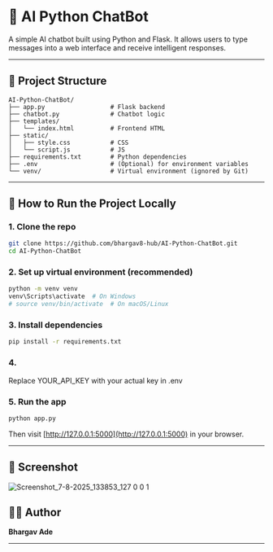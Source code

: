 # 🧠 AI Python ChatBot

A simple AI chatbot built using Python and Flask. It allows users to type messages into a web interface and receive intelligent responses.

---

## 📁 Project Structure

```
AI-Python-ChatBot/
├── app.py                  # Flask backend
├── chatbot.py              # Chatbot logic
├── templates/
│   └── index.html          # Frontend HTML
├── static/
│   ├── style.css           # CSS
│   └── script.js           # JS
├── requirements.txt        # Python dependencies
├── .env                    # (Optional) for environment variables
└── venv/                   # Virtual environment (ignored by Git)
```

---

## 🚀 How to Run the Project Locally

### 1. Clone the repo

```bash
git clone https://github.com/bhargav8-hub/AI-Python-ChatBot.git
cd AI-Python-ChatBot
```

### 2. Set up virtual environment (recommended)

```bash
python -m venv venv
venv\Scripts\activate  # On Windows
# source venv/bin/activate  # On macOS/Linux
```

### 3. Install dependencies

```bash
pip install -r requirements.txt
```

### 4. 
Replace YOUR_API_KEY with your actual key in .env

### 5. Run the app

```bash
python app.py
```

Then visit [http://127.0.0.1:5000](http://127.0.0.1:5000) in your browser.

---

## 📸 Screenshot

![Screenshot_7-8-2025_133853_127 0 0 1](https://github.com/user-attachments/assets/1854acbf-4ffe-4cbb-b6cf-44def4df959d)


## 👨‍💻 Author

**Bhargav Ade**  


---


